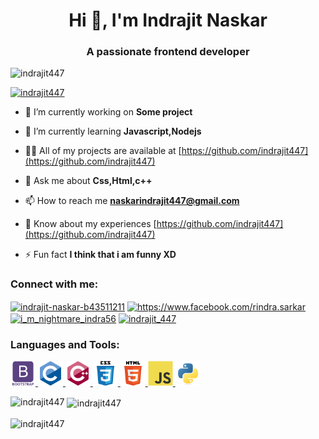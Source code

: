 <h1 align="center">Hi 👋, I'm Indrajit Naskar</h1>
<h3 align="center">A passionate frontend developer</h3>

<p align="left"> <img src="https://komarev.com/ghpvc/?username=indrajit447&label=Profile%20views&color=0e75b6&style=flat" alt="indrajit447" /> </p>

<p align="left"> <a href="https://github.com/ryo-ma/github-profile-trophy"><img src="https://github-profile-trophy.vercel.app/?username=indrajit447" alt="indrajit447" /></a> </p>

- 🔭 I’m currently working on **Some project**

- 🌱 I’m currently learning **Javascript,Nodejs**

- 👨‍💻 All of my projects are available at [https://github.com/indrajit447](https://github.com/indrajit447)

- 💬 Ask me about **Css,Html,c++**

- 📫 How to reach me **naskarindrajit447@gmail.com**

- 📄 Know about my experiences [https://github.com/indrajit447](https://github.com/indrajit447)

- ⚡ Fun fact **I think that i am funny XD**

<h3 align="left">Connect with me:</h3>
<p align="left">
<a href="www.linkedin.com/in/indrajit-naskar" target="blank"><img align="center" src="https://raw.githubusercontent.com/rahuldkjain/github-profile-readme-generator/master/src/images/icons/Social/linked-in-alt.svg" alt="indrajit-naskar-b43511211" height="30" width="40" /></a>
<a href="https://fb.com/https://www.facebook.com/rindra.sarkar" target="blank"><img align="center" src="https://raw.githubusercontent.com/rahuldkjain/github-profile-readme-generator/master/src/images/icons/Social/facebook.svg" alt="https://www.facebook.com/rindra.sarkar" height="30" width="40" /></a>
<a href="https://instagram.com/i_m_nightmare_indra56" target="blank"><img align="center" src="https://raw.githubusercontent.com/rahuldkjain/github-profile-readme-generator/master/src/images/icons/Social/instagram.svg" alt="i_m_nightmare_indra56" height="30" width="40" /></a>
<a href="https://www.codechef.com/users/indrajit_447" target="blank"><img align="center" src="https://cdn.jsdelivr.net/npm/simple-icons@3.1.0/icons/codechef.svg" alt="indrajit_447" height="30" width="40" /></a>
</p>

<h3 align="left">Languages and Tools:</h3>
<p align="left"> <a href="https://getbootstrap.com" target="_blank"> <img src="https://raw.githubusercontent.com/devicons/devicon/master/icons/bootstrap/bootstrap-plain-wordmark.svg" alt="bootstrap" width="40" height="40"/> </a> <a href="https://www.cprogramming.com/" target="_blank"> <img src="https://raw.githubusercontent.com/devicons/devicon/master/icons/c/c-original.svg" alt="c" width="40" height="40"/> </a> <a href="https://www.w3schools.com/cpp/" target="_blank"> <img src="https://raw.githubusercontent.com/devicons/devicon/master/icons/cplusplus/cplusplus-original.svg" alt="cplusplus" width="40" height="40"/> </a> <a href="https://www.w3schools.com/css/" target="_blank"> <img src="https://raw.githubusercontent.com/devicons/devicon/master/icons/css3/css3-original-wordmark.svg" alt="css3" width="40" height="40"/> </a> <a href="https://www.w3.org/html/" target="_blank"> <img src="https://raw.githubusercontent.com/devicons/devicon/master/icons/html5/html5-original-wordmark.svg" alt="html5" width="40" height="40"/> </a> <a href="https://developer.mozilla.org/en-US/docs/Web/JavaScript" target="_blank"> <img src="https://raw.githubusercontent.com/devicons/devicon/master/icons/javascript/javascript-original.svg" alt="javascript" width="40" height="40"/> </a> <a href="https://www.python.org" target="_blank"> <img src="https://raw.githubusercontent.com/devicons/devicon/master/icons/python/python-original.svg" alt="python" width="40" height="40"/> </a> </p>

<p><img align="left" src="https://github-readme-stats.vercel.app/api/top-langs?username=indrajit447&show_icons=true&locale=en&layout=compact" alt="indrajit447" /></p>

<p>&nbsp;<img align="center" src="https://github-readme-stats.vercel.app/api?username=indrajit447&show_icons=true&locale=en" alt="indrajit447" /></p>

<p><img align="center" src="https://github-readme-streak-stats.herokuapp.com/?user=indrajit447&" alt="indrajit447" /></p>

